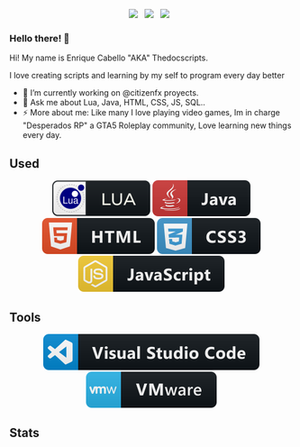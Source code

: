 <p align='center'>
<a href="https://www.twitch.tv/thedocscripts"><img height="64" src="https://cdn3.iconfinder.com/data/icons/popular-services-brands-vol-2/512/twitch-512.png"></a>&nbsp;&nbsp;   
<a href="https://twitter.com/Thedocscripts"><img height="64" src="https://cdn4.iconfinder.com/data/icons/social-media-icons-the-circle-set/48/twitter_circle-512.png"></a>&nbsp;&nbsp;
<a href="https://www.instagram.com/enriquop/"><img height="64" src="https://cdn4.iconfinder.com/data/icons/social-messaging-ui-color-shapes-2-free/128/social-instagram-new-circle-256.png"></a>&nbsp;&nbsp;
</p>  

### Hello there! 👋

Hi! My name is Enrique Cabello "AKA" Thedocscripts.

I love creating scripts and learning by my self to program every day better

- 🔭 I’m currently working on @citizenfx proyects.
- 💬 Ask me about Lua, Java, HTML, CSS, JS, SQL..
- ⚡ More about me: Like many I love playing video games, Im in charge "Desperados RP" a GTA5 Roleplay community, Love learning new things every day. 

## Used

   <p align="center">
      <img src="https://github.com/thedocscripts/thedocscripts/blob/main/lua.svg" />
      <img src="https://github.com/MikeCodesDotNET/ColoredBadges/blob/master/svg/dev/languages/java.svg" />
      <img src="https://github.com/MikeCodesDotNET/ColoredBadges/blob/master/svg/dev/languages/html.svg" />
      <img src="https://github.com/MikeCodesDotNET/ColoredBadges/blob/master/svg/dev/languages/css3.svg" />
      <img src="https://github.com/MikeCodesDotNET/ColoredBadges/blob/master/svg/dev/languages/js.svg" />
   </p>  
   
## Tools

   <p align="center">
      <img src="https://github.com/MikeCodesDotNET/ColoredBadges/blob/master/svg/dev/tools/visualstudio_code.svg" />
      <img src="https://github.com/MikeCodesDotNET/ColoredBadges/blob/master/svg/dev/tools/vmware.svg" />
   </p>
   
   
## Stats   

   
   
